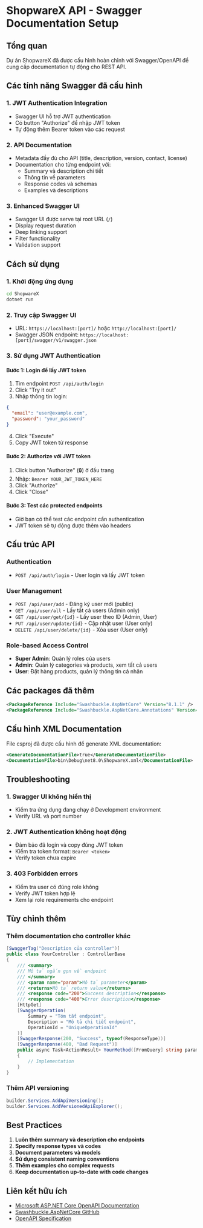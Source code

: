 # ShopwareX API - Swagger Documentation Setup

## Tổng quan

Dự án ShopwareX đã được cấu hình hoàn chỉnh với Swagger/OpenAPI để cung cấp documentation tự động cho REST API.

## Các tính năng Swagger đã cấu hình

### 1. **JWT Authentication Integration**

- Swagger UI hỗ trợ JWT authentication
- Có button "Authorize" để nhập JWT token
- Tự động thêm Bearer token vào các request

### 2. **API Documentation**

- Metadata đầy đủ cho API (title, description, version, contact, license)
- Documentation cho từng endpoint với:
  - Summary và description chi tiết
  - Thông tin về parameters
  - Response codes và schemas
  - Examples và descriptions

### 3. **Enhanced Swagger UI**

- Swagger UI được serve tại root URL (`/`)
- Display request duration
- Deep linking support
- Filter functionality
- Validation support

## Cách sử dụng

### 1. **Khởi động ứng dụng**

```bash
cd ShopwareX
dotnet run
```

### 2. **Truy cập Swagger UI**

- URL: `https://localhost:[port]/` hoặc `http://localhost:[port]/`
- Swagger JSON endpoint: `https://localhost:[port]/swagger/v1/swagger.json`

### 3. **Sử dụng JWT Authentication**

#### Bước 1: Login để lấy JWT token

1. Tìm endpoint `POST /api/auth/login`
2. Click "Try it out"
3. Nhập thông tin login:

```json
{
  "email": "user@example.com",
  "password": "your_password"
}
```

4. Click "Execute"
5. Copy JWT token từ response

#### Bước 2: Authorize với JWT token

1. Click button "Authorize" (🔒) ở đầu trang
2. Nhập: `Bearer YOUR_JWT_TOKEN_HERE`
3. Click "Authorize"
4. Click "Close"

#### Bước 3: Test các protected endpoints

- Giờ bạn có thể test các endpoint cần authentication
- JWT token sẽ tự động được thêm vào headers

## Cấu trúc API

### **Authentication**

- `POST /api/auth/login` - User login và lấy JWT token

### **User Management**

- `POST /api/user/add` - Đăng ký user mới (public)
- `GET /api/user/all` - Lấy tất cả users (Admin only)
- `GET /api/user/get/{id}` - Lấy user theo ID (Admin, User)
- `PUT /api/user/update/{id}` - Cập nhật user (User only)
- `DELETE /api/user/delete/{id}` - Xóa user (User only)

### **Role-based Access Control**

- **Super Admin**: Quản lý roles của users
- **Admin**: Quản lý categories và products, xem tất cả users
- **User**: Đặt hàng products, quản lý thông tin cá nhân

## Các packages đã thêm

```xml
<PackageReference Include="Swashbuckle.AspNetCore" Version="8.1.1" />
<PackageReference Include="Swashbuckle.AspNetCore.Annotations" Version="8.1.1" />
```

## Cấu hình XML Documentation

File csproj đã được cấu hình để generate XML documentation:

```xml
<GenerateDocumentationFile>true</GenerateDocumentationFile>
<DocumentationFile>bin\Debug\net8.0\ShopwareX.xml</DocumentationFile>
```

## Troubleshooting

### 1. **Swagger UI không hiển thị**

- Kiểm tra ứng dụng đang chạy ở Development environment
- Verify URL và port number

### 2. **JWT Authentication không hoạt động**

- Đảm bảo đã login và copy đúng JWT token
- Kiểm tra token format: `Bearer <token>`
- Verify token chưa expire

### 3. **403 Forbidden errors**

- Kiểm tra user có đúng role không
- Verify JWT token hợp lệ
- Xem lại role requirements cho endpoint

## Tùy chỉnh thêm

### Thêm documentation cho controller khác

```csharp
[SwaggerTag("Description của controller")]
public class YourController : ControllerBase
{
    /// <summary>
    /// Mô tả ngắn gọn về endpoint
    /// </summary>
    /// <param name="param">Mô tả parameter</param>
    /// <returns>Mô tả return value</returns>
    /// <response code="200">Success description</response>
    /// <response code="400">Error description</response>
    [HttpGet]
    [SwaggerOperation(
        Summary = "Tóm tắt endpoint",
        Description = "Mô tả chi tiết endpoint",
        OperationId = "UniqueOperationId"
    )]
    [SwaggerResponse(200, "Success", typeof(ResponseType))]
    [SwaggerResponse(400, "Bad Request")]
    public async Task<ActionResult> YourMethod([FromQuery] string param)
    {
        // Implementation
    }
}
```

### Thêm API versioning

```csharp
builder.Services.AddApiVersioning();
builder.Services.AddVersionedApiExplorer();
```

## Best Practices

1. **Luôn thêm summary và description cho endpoints**
2. **Specify response types và codes**
3. **Document parameters và models**
4. **Sử dụng consistent naming conventions**
5. **Thêm examples cho complex requests**
6. **Keep documentation up-to-date with code changes**

## Liên kết hữu ích

- [Microsoft ASP.NET Core OpenAPI Documentation](https://docs.microsoft.com/en-us/aspnet/core/tutorials/web-api-help-pages-using-swagger)
- [Swashbuckle.AspNetCore GitHub](https://github.com/domaindrivendev/Swashbuckle.AspNetCore)
- [OpenAPI Specification](https://swagger.io/specification/)
